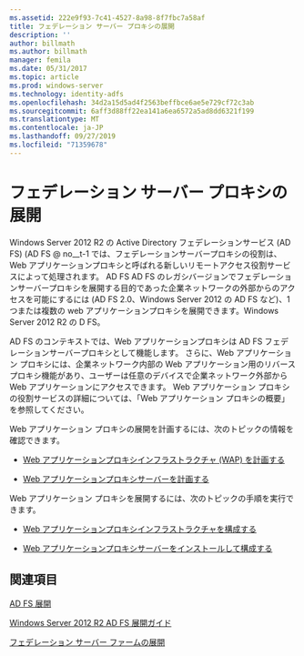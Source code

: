 ```yaml
---
ms.assetid: 222e9f93-7c41-4527-8a98-8f7fbc7a58af
title: フェデレーション サーバー プロキシの展開
description: ''
author: billmath
ms.author: billmath
manager: femila
ms.date: 05/31/2017
ms.topic: article
ms.prod: windows-server
ms.technology: identity-adfs
ms.openlocfilehash: 34d2a15d5ad4f2563beffbce6ae5e729cf72c3ab
ms.sourcegitcommit: 6aff3d88ff22ea141a6ea6572a5ad8dd6321f199
ms.translationtype: MT
ms.contentlocale: ja-JP
ms.lasthandoff: 09/27/2019
ms.locfileid: "71359678"
---
```

# <a name="deploying-federation-server-proxies"></a>フェデレーション サーバー プロキシの展開

Windows Server 2012 R2 の Active Directory フェデレーションサービス (AD FS) \(AD FS @ no__t-1 では、フェデレーションサーバープロキシの役割は、Web アプリケーションプロキシと呼ばれる新しいリモートアクセス役割サービスによって処理されます。 AD FS AD FS のレガシバージョンでフェデレーションサーバープロキシを展開する目的であった企業ネットワークの外部からのアクセスを可能にするには (AD FS 2.0、Windows Server 2012 の AD FS など)、1つまたは複数の web アプリケーションプロキシを展開できます。Windows Server 2012 R2 の D FS。  
  
AD FS のコンテキストでは、Web アプリケーションプロキシは AD FS フェデレーションサーバープロキシとして機能します。 さらに、Web アプリケーション プロキシには、企業ネットワーク内部の Web アプリケーション用のリバース プロキシ機能があり、ユーザーは任意のデバイスで企業ネットワーク外部から Web アプリケーションにアクセスできます。 Web アプリケーション プロキシの役割サービスの詳細については、「Web アプリケーション プロキシの概要」を参照してください。  
  
Web アプリケーション プロキシの展開を計画するには、次のトピックの情報を確認できます。  
  
-   [Web アプリケーションプロキシインフラストラクチャ (WAP) を計画する](https://technet.microsoft.com/library/dn383648.aspx)  
  
-   [Web アプリケーションプロキシサーバーを計画する](https://technet.microsoft.com/library/dn383647.aspx)  
  
Web アプリケーション プロキシを展開するには、次のトピックの手順を実行できます。  
  
-   [Web アプリケーションプロキシインフラストラクチャを構成する](https://technet.microsoft.com/library/dn383644.aspx)  
  
-   [Web アプリケーションプロキシサーバーをインストールして構成する](https://technet.microsoft.com/library/dn383662.aspx)  
  
 
## <a name="see-also"></a>関連項目 

[AD FS 展開](../../ad-fs/AD-FS-Deployment.md)  

[Windows Server 2012 R2 AD FS 展開ガイド](../../ad-fs/deployment/Windows-Server-2012-R2-AD-FS-Deployment-Guide.md)  
 
[フェデレーション サーバー ファームの展開](../../ad-fs/deployment/Deploying-a-Federation-Server-Farm.md)  
  

